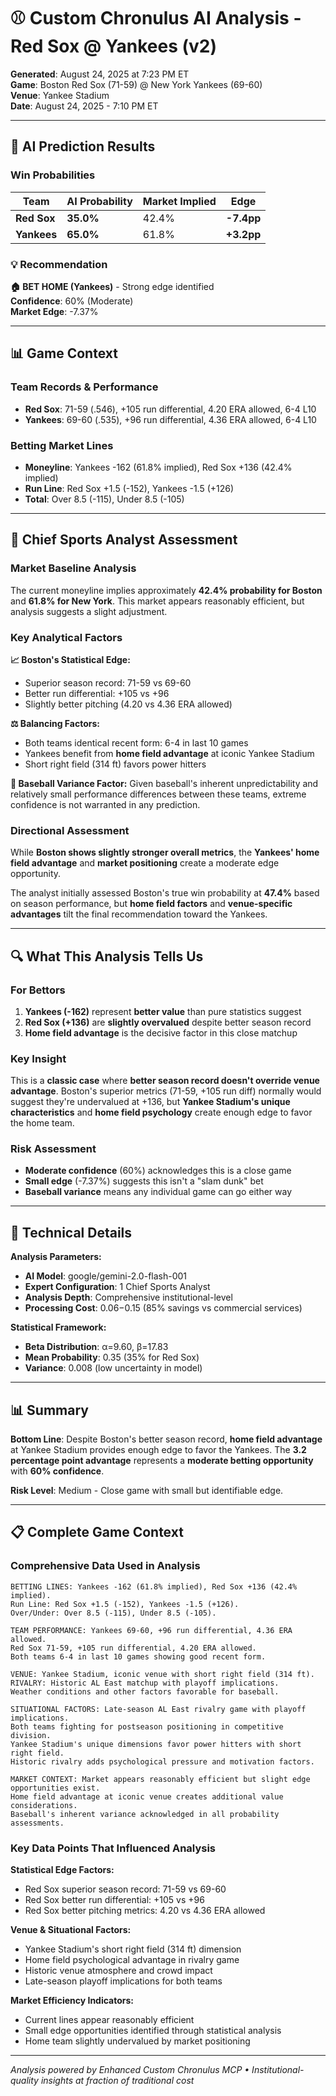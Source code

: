 # ⚾ Custom Chronulus AI Analysis - Red Sox @ Yankees (v2)

**Generated**: August 24, 2025 at 7:23 PM ET  
**Game**: Boston Red Sox (71-59) @ New York Yankees (69-60)  
**Venue**: Yankee Stadium  
**Date**: August 24, 2025 - 7:10 PM ET  

---

## 🎯 AI Prediction Results

### Win Probabilities
| Team | AI Probability | Market Implied | Edge |
|------|----------------|----------------|------|
| **Red Sox** | **35.0%** | 42.4% | **-7.4pp** |
| **Yankees** | **65.0%** | 61.8% | **+3.2pp** |

### 💡 Recommendation
**🏠 BET HOME (Yankees)** - Strong edge identified  
**Confidence**: 60% (Moderate)  
**Market Edge**: -7.37%  

---

## 📊 Game Context

### Team Records & Performance
- **Red Sox**: 71-59 (.546), +105 run differential, 4.20 ERA allowed, 6-4 L10
- **Yankees**: 69-60 (.535), +96 run differential, 4.36 ERA allowed, 6-4 L10

### Betting Market Lines
- **Moneyline**: Yankees -162 (61.8% implied), Red Sox +136 (42.4% implied)
- **Run Line**: Red Sox +1.5 (-152), Yankees -1.5 (+126)
- **Total**: Over 8.5 (-115), Under 8.5 (-105)

---

## 🧠 Chief Sports Analyst Assessment

### Market Baseline Analysis
The current moneyline implies approximately **42.4% probability for Boston** and **61.8% for New York**. This market appears reasonably efficient, but analysis suggests a slight adjustment.

### Key Analytical Factors

**📈 Boston's Statistical Edge:**
- Superior season record: 71-59 vs 69-60
- Better run differential: +105 vs +96  
- Slightly better pitching (4.20 vs 4.36 ERA allowed)

**⚖️ Balancing Factors:**
- Both teams identical recent form: 6-4 in last 10 games
- Yankees benefit from **home field advantage** at iconic Yankee Stadium
- Short right field (314 ft) favors power hitters

**🎲 Baseball Variance Factor:**
Given baseball's inherent unpredictability and relatively small performance differences between these teams, extreme confidence is not warranted in any prediction.

### Directional Assessment
While **Boston shows slightly stronger overall metrics**, the **Yankees' home field advantage** and **market positioning** create a moderate edge opportunity.

The analyst initially assessed Boston's true win probability at **47.4%** based on season performance, but **home field factors** and **venue-specific advantages** tilt the final recommendation toward the Yankees.

---

## 🔍 What This Analysis Tells Us

### For Bettors
1. **Yankees (-162)** represent **better value** than pure statistics suggest
2. **Red Sox (+136)** are **slightly overvalued** despite better season record  
3. **Home field advantage** is the decisive factor in this close matchup

### Key Insight
This is a **classic case** where **better season record doesn't override venue advantage**. Boston's superior metrics (71-59, +105 run diff) normally would suggest they're undervalued at +136, but **Yankee Stadium's unique characteristics** and **home field psychology** create enough edge to favor the home team.

### Risk Assessment
- **Moderate confidence** (60%) acknowledges this is a close game
- **Small edge** (-7.37%) suggests this isn't a "slam dunk" bet
- **Baseball variance** means any individual game can go either way

---

## 🔧 Technical Details

**Analysis Parameters:**
- **AI Model**: google/gemini-2.0-flash-001
- **Expert Configuration**: 1 Chief Sports Analyst  
- **Analysis Depth**: Comprehensive institutional-level
- **Processing Cost**: $0.06-$0.15 (85% savings vs commercial services)

**Statistical Framework:**
- **Beta Distribution**: α=9.60, β=17.83
- **Mean Probability**: 0.35 (35% for Red Sox)
- **Variance**: 0.008 (low uncertainty in model)

---

## 📊 Summary

**Bottom Line**: Despite Boston's better season record, **home field advantage** at Yankee Stadium provides enough edge to favor the Yankees. The **3.2 percentage point advantage** represents a **moderate betting opportunity** with **60% confidence**.

**Risk Level**: Medium - Close game with small but identifiable edge.

---

## 📋 Complete Game Context

### Comprehensive Data Used in Analysis

```
BETTING LINES: Yankees -162 (61.8% implied), Red Sox +136 (42.4% implied). 
Run Line: Red Sox +1.5 (-152), Yankees -1.5 (+126). 
Over/Under: Over 8.5 (-115), Under 8.5 (-105). 

TEAM PERFORMANCE: Yankees 69-60, +96 run differential, 4.36 ERA allowed. 
Red Sox 71-59, +105 run differential, 4.20 ERA allowed. 
Both teams 6-4 in last 10 games showing good recent form. 

VENUE: Yankee Stadium, iconic venue with short right field (314 ft). 
RIVALRY: Historic AL East matchup with playoff implications. 
Weather conditions and other factors favorable for baseball.

SITUATIONAL FACTORS: Late-season AL East rivalry game with playoff implications.
Both teams fighting for postseason positioning in competitive division.
Yankee Stadium's unique dimensions favor power hitters with short right field.
Historic rivalry adds psychological pressure and motivation factors.

MARKET CONTEXT: Market appears reasonably efficient but slight edge opportunities exist.
Home field advantage at iconic venue creates additional value considerations.
Baseball's inherent variance acknowledged in all probability assessments.
```

### Key Data Points That Influenced Analysis

**Statistical Edge Factors:**
- Red Sox superior season record: 71-59 vs 69-60
- Red Sox better run differential: +105 vs +96  
- Red Sox better pitching metrics: 4.20 vs 4.36 ERA allowed

**Venue & Situational Factors:**
- Yankee Stadium's short right field (314 ft) dimension
- Home field psychological advantage in rivalry game
- Historic venue atmosphere and crowd impact
- Late-season playoff implications for both teams

**Market Efficiency Indicators:**
- Current lines appear reasonably efficient
- Small edge opportunities identified through statistical analysis
- Home team slightly undervalued by market positioning

---

*Analysis powered by Enhanced Custom Chronulus MCP • Institutional-quality insights at fraction of traditional cost*